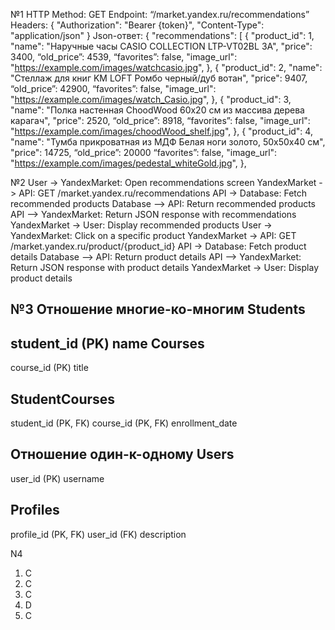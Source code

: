 №1
HTTP Method: GET
Endpoint: “/market.yandex.ru/recommendations”
Headers:
{ 
"Authorization": "Bearer {token}", 
"Content-Type": "application/json" 
}
Json-ответ:
{
  "recommendations": [
    {
      "product_id": 1,
      "name": "Наручные часы CASIO COLLECTION LTP-VT02BL 3A",
      "price": 3400,
      “old_price”: 4539,
     “favorites”: false,
      "image_url": "https://example.com/images/watchcasio.jpg",
    },
    {
      "product_id": 2,
      "name": "Стеллаж для книг KM LOFT Ромбо черный/дуб вотан",
      "price": 9407,
      “old_price”: 42900,
      “favorites”: false,
      "image_url": "https://example.com/images/watch_Casio.jpg",
    },
{
      "product_id": 3,
      "name": "Полка настенная ChoodWood 60x20 см из массива дерева карагач",
      "price": 2520,
      “old_price”: 8918,
      “favorites”: false,
      "image_url": "https://example.com/images/choodWood_shelf.jpg",
    },
{
      "product_id": 4,
      "name": "Тумба прикроватная из МДФ Белая ноги золото, 50x50x40 см",
      "price": 14725,
      “old_price”: 20000
      “favorites”: false,
      "image_url": "https://example.com/images/pedestal_whiteGold.jpg",
    },

№2
User -> YandexMarket: Open recommendations screen
YandexMarket -> API: GET /market.yandex.ru/recommendations
API -> Database: Fetch recommended products
Database --> API: Return recommended products
API --> YandexMarket: Return JSON response with recommendations
YandexMarket -> User: Display recommended products
User -> YandexMarket: Click on a specific product
YandexMarket -> API: GET /market.yandex.ru/product/{product_id}
API -> Database: Fetch product details
Database --> API: Return product details
API --> YandexMarket: Return JSON response with product details
YandexMarket -> User: Display product details

№3
Отношение многие-ко-многим
Students
---------
student_id (PK)
name
Courses
---------
course_id (PK)
title

StudentCourses
---------
student_id (PK, FK)
course_id (PK, FK)
enrollment_date

Отношение один-к-одному
Users
---------
user_id (PK)
username

Profiles
---------
profile_id (PK, FK)
user_id (FK)
description

N4
1. C
2. C
3. C
4. D 
5. C
